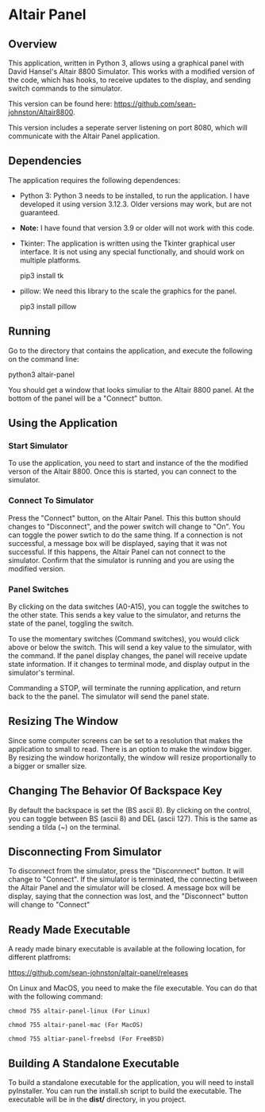 # Altair Panel

## Overview

This application, written in Python 3, allows using a graphical panel with David Hansel's 
Altair 8800 Simulator. This works with a modified version of the code, which has hooks,
to receive updates to the display, and sending switch commands to the simulator.

This version can be found here: https://github.com/sean-johnston/Altair8800.

This version includes a seperate server listening on port 8080, which will communicate
with the Altair Panel application.

## Dependencies

The application requires the following dependences:

* Python 3: Python 3 needs to be installed, to run the application. I have developed it 
using version 3.12.3. Older versions may work, but are not guaranteed. 

* **Note:** I have found that version 3.9 or older will not work with this code.

* Tkinter: The application is written using the Tkinter graphical user interface. It
is not using any special functionally, and should work on multiple platforms.

    pip3 install tk

* pillow: We need this library to the scale the graphics for the panel.

    pip3 install pillow

## Running

Go to the directory that contains the application, and execute the following on the 
command line:

   python3 altair-panel

You should get a window that looks simuliar to the Altair 8800 panel. At the bottom
of the panel will be a "Connect" button.

## Using the Application

### Start Simulator
To use the application, you need to start and instance of the the modified verson of
the Altair 8800. Once this is started, you can connect to the simulator.

### Connect To Simulator
Press the "Connect" button, on the Altair Panel. This this button should changes to
"Disconnect", and the power switch will change to "On". You can toggle the power
swtich to do the same thing. If a connection is not successful, a message box will 
be displayed, saying that it was not successful.  If this happens, the Altair Panel 
can not connect to the simulator. Confirm that the simulator is running and you are 
using the modified version.

### Panel Switches

By clicking on the data switches (A0-A15), you can toggle the switches to the other
state. This sends a key value to the simulator, and returns the state of the panel,
toggling the switch.

To use the momentary switches (Command switches), you would click above or below the
switch. This will send a key value to the simulator, with the command. If the panel
display changes, the panel will receive update state information. If it changes to
terminal mode, and display output in the simulator's terminal.

Commanding a STOP, will terminate the running application, and return back to the 
the panel. The simulator will send the panel state.

## Resizing The Window

Since some computer screens can be set to a resolution that makes the application
to small to read. There is an option to make the window bigger. By resizing the 
window horizontally, the window will resize proportionally to a bigger or smaller size.

## Changing The Behavior Of Backspace Key

By default the backspace is set the (BS ascii 8). By clicking on the control, 
you can toggle between BS (ascii 8) and DEL (ascii 127). This is the same as
sending a tilda (~) on the terminal.

## Disconnecting From Simulator

To disconnect from the simulator, press the "Disconnnect" button. It will change
to "Connect". If the simulator is terminated, the connecting between the Altair
Panel and the simulator will be closed. A message box will be display, saying
that the connection was lost, and the "Disconnect" button will change to 
"Connect"

## Ready Made Executable

A ready made binary executable is available at the following location, for 
different platfroms:

https://github.com/sean-johnston/altair-panel/releases

On Linux and MacOS, you need to make the file executable. You can do that 
with the following command:

    chmod 755 altair-panel-linux (For Linux)

    chmod 755 altair-panel-mac (For MacOS)

    chmod 755 altiar-panel-freebsd (For FreeBSD)

## Building A Standalone Executable

To build a standalone executable for the application, you will need to install
pyInstaller. You can run the install.sh script to build the executable. The
executable will be in the **dist/** directory, in you project.


